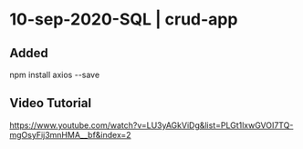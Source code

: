 # 10-sep-2020-SQL | crud-app

## Added
npm install axios --save

## Video Tutorial
https://www.youtube.com/watch?v=LU3yAGkViDg&list=PLGt1lxwGVOI7TQ-mgOsyFij3mnHMA__bf&index=2
